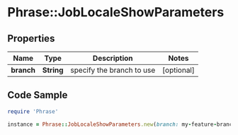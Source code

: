 # Phrase::JobLocaleShowParameters

## Properties

Name | Type | Description | Notes
------------ | ------------- | ------------- | -------------
**branch** | **String** | specify the branch to use | [optional] 

## Code Sample

```ruby
require 'Phrase'

instance = Phrase::JobLocaleShowParameters.new(branch: my-feature-branch)
```


